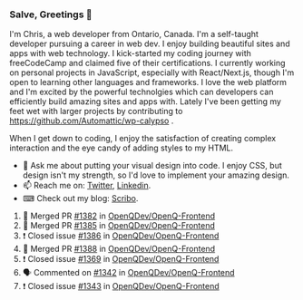 ### Salve, Greetings 👋

I'm Chris, a web developer from Ontario, Canada. I'm a self-taught developer pursuing a career in web dev. I enjoy building beautiful sites and apps with web technology.
I kick-started my coding journey with freeCodeCamp and claimed five of their certifications.  I currently working on personal projects in JavaScript, especially with React/Next.js, though I'm open to learning other languages and frameworks. I love the web platform and I'm excited by the powerful technolgies which can developers can efficiently build amazing sites and apps with. Lately I've been getting my feet wet with larger projects by contributing to https://github.com/Automattic/wp-calypso .

When I get down to coding, I enjoy the satisfaction of creating complex interaction and the eye candy of adding styles to my HTML. 

- 💬 Ask me about putting your visual design into code. I enjoy CSS, but design isn't my strength, so I'd love to implement your amazing design.
- 📫 Reach me on: [Twitter](https://twitter.com/Christo28120856), [Linkedin](https://www.linkedin.com/in/christopher-stevers-07b9a5204/).
- ⌨ Check out my blog: [Scribo](https://christopherstevers.cf).
<!--
**Christopher-Stevers/Christopher-Stevers** is a ✨ _special_ ✨ repository because its `README.md` (this file) appears on your GitHub profile.

Here are some ideas to get you started:

- 🔭 I’m currently working on ...
- 🌱 I’m currently learning ...
- 👯 I’m looking to collaborate on ...
- 🤔 I’m looking for help with ...
- 😄 Pronouns: ...
- ⚡ Fun fact: ...
-->

<!--START_SECTION:activity-->
1. 🎉 Merged PR [#1382](https://github.com/OpenQDev/OpenQ-Frontend/pull/1382) in [OpenQDev/OpenQ-Frontend](https://github.com/OpenQDev/OpenQ-Frontend)
2. 🎉 Merged PR [#1385](https://github.com/OpenQDev/OpenQ-Frontend/pull/1385) in [OpenQDev/OpenQ-Frontend](https://github.com/OpenQDev/OpenQ-Frontend)
3. ❗️ Closed issue [#1386](https://github.com/OpenQDev/OpenQ-Frontend/issues/1386) in [OpenQDev/OpenQ-Frontend](https://github.com/OpenQDev/OpenQ-Frontend)
4. 🎉 Merged PR [#1388](https://github.com/OpenQDev/OpenQ-Frontend/pull/1388) in [OpenQDev/OpenQ-Frontend](https://github.com/OpenQDev/OpenQ-Frontend)
5. ❗️ Closed issue [#1369](https://github.com/OpenQDev/OpenQ-Frontend/issues/1369) in [OpenQDev/OpenQ-Frontend](https://github.com/OpenQDev/OpenQ-Frontend)
6. 🗣 Commented on [#1342](https://github.com/OpenQDev/OpenQ-Frontend/issues/1342) in [OpenQDev/OpenQ-Frontend](https://github.com/OpenQDev/OpenQ-Frontend)
7. ❗️ Closed issue [#1343](https://github.com/OpenQDev/OpenQ-Frontend/issues/1343) in [OpenQDev/OpenQ-Frontend](https://github.com/OpenQDev/OpenQ-Frontend)
<!--END_SECTION:activity-->
